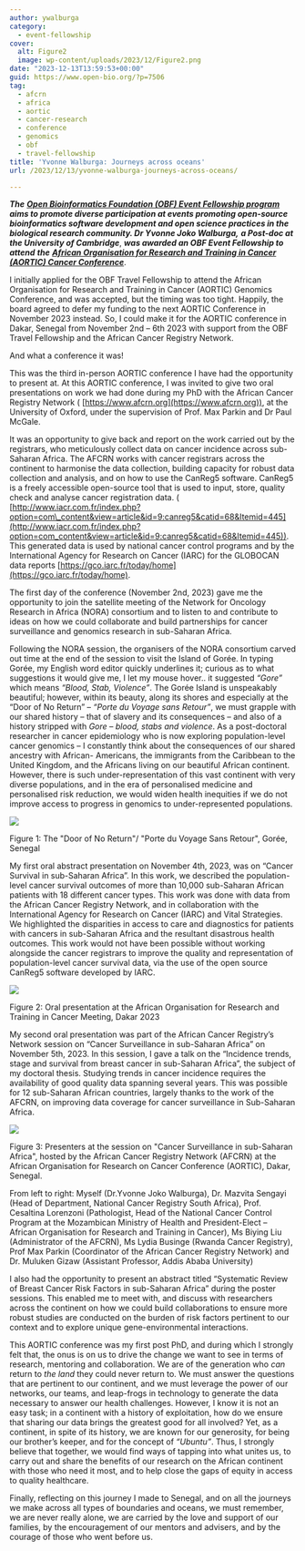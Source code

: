 ```yaml
---
author: ywalburga
category:
  - event-fellowship
cover:
  alt: Figure2
  image: wp-content/uploads/2023/12/Figure2.png
date: "2023-12-13T13:59:53+00:00"
guid: https://www.open-bio.org/?p=7506
tag:
  - afcrn
  - africa
  - aortic
  - cancer-research
  - conference
  - genomics
  - obf
  - travel-fellowship
title: 'Yvonne Walburga: Journeys across oceans'
url: /2023/12/13/yvonne-walburga-journeys-across-oceans/

---
```

**_The_** [**_Open Bioinformatics Foundation (OBF) Event Fellowship program_**](/travel-awards) **_aims to promote diverse participation at events promoting open-source bioinformatics software development and open science practices in the biological research community. Dr Yvonne Joko Walburga,_** _**a Post-doc at**_ _**the University of Cambridge**_, **_was awarded an OBF Event Fellowship to attend_** _**the**_ _**[African Organisation for Research and Training in Cancer (AORTIC) Cancer Conference](https://aorticconference.org/)**_.

I initially applied for the OBF Travel Fellowship to attend the African Organisation for Research and Training in Cancer (AORTIC) Genomics Conference, and was accepted, but the timing was too tight. Happily, the board agreed to defer my funding to the next AORTIC Conference in November 2023 instead. So, I could make it for the AORTIC conference in Dakar, Senegal from November 2nd – 6th 2023 with support from the OBF Travel Fellowship and the African Cancer Registry Network.

And what a conference it was!

This was the third in-person AORTIC conference I have had the opportunity to present at. At this AORTIC conference, I was invited to give two oral presentations on work we had done during my PhD with the African Cancer Registry Network ( [https://www.afcrn.org](https://www.afcrn.org)), at the University of Oxford, under the supervision of Prof. Max Parkin and Dr Paul McGale.

It was an opportunity to give back and report on the work carried out by the registrars, who meticulously collect data on cancer incidence across sub-Saharan Africa. The AFCRN works with cancer registrars across the continent to harmonise the data collection, building capacity for robust data collection and analysis, and on how to use the CanReg5 software. CanReg5 is a freely accessible open-source tool that is used to input, store, quality check and analyse cancer registration data. ( [http://www.iacr.com.fr/index.php?option=com\_content&view=article&id=9:canreg5&catid=68&Itemid=445](http://www.iacr.com.fr/index.php?option=com_content&view=article&id=9:canreg5&catid=68&Itemid=445)). This generated data is used by national cancer control programs and by the International Agency for Research on Cancer (IARC) for the GLOBOCAN data reports [https://gco.iarc.fr/today/home](https://gco.iarc.fr/today/home).

The first day of the conference (November 2nd, 2023) gave me the opportunity to join the satellite meeting of the Network for Oncology Research in Africa (NORA) consortium and to listen to and contribute to ideas on how we could collaborate and build partnerships for cancer surveillance and genomics research in sub-Saharan Africa.

Following the NORA session, the organisers of the NORA consortium carved out time at the end of the session to visit the Island of Gorée. In typing Gorée, my English word editor quickly underlines it; curious as to what suggestions it would give me, I let my mouse hover.. it suggested _“Gore”_ which means _“Blood, Stab, Violence”_. The Gorée Island is unspeakably beautiful; however, within its beauty, along its shores and especially at the “Door of No Return” – _“Porte du Voyage sans Retour”_, we must grapple with our shared history – that of slavery and its consequences – and also of a history stripped with _Gore_ – _blood, stabs and violence_. As a post-doctoral researcher in cancer epidemiology who is now exploring population-level cancer genomics – I constantly think about the consequences of our shared ancestry with African- Americans, the immigrants from the Caribbean to the United Kingdom, and the Africans living on our beautiful African continent. However, there is such under-representation of this vast continent with very diverse populations, and in the era of personalised medicine and personalised risk reduction, we would widen health inequities if we do not improve access to progress in genomics to under-represented populations.

![](wp-content/uploads/2023/12/Figure1.png)

Figure 1: The "Door of No Return"/ "Porte du Voyage Sans Retour", Gorée, Senegal

My first oral abstract presentation on November 4th, 2023, was on “Cancer Survival in sub-Saharan Africa”. In this work, we described the population-level cancer survival outcomes of more than 10,000 sub-Saharan African patients with 18 different cancer types. This work was done with data from the African Cancer Registry Network, and in collaboration with the International Agency for Research on Cancer (IARC) and Vital Strategies. We highlighted the disparities in access to care and diagnostics for patients with cancers in sub-Saharan Africa and the resultant disastrous health outcomes. This work would not have been possible without working alongside the cancer registrars to improve the quality and representation of population-level cancer survival data, via the use of the open source CanReg5 software developed by IARC.

![](wp-content/uploads/2023/12/Figure2.png)

Figure 2: Oral presentation at the African Organisation for Research and Training in Cancer Meeting, Dakar 2023

My second oral presentation was part of the African Cancer Registry’s Network session on “Cancer Surveillance in sub-Saharan Africa” on November 5th, 2023. In this session, I gave a talk on the “Incidence trends, stage and survival from breast cancer in sub-Saharan Africa”, the subject of my doctoral thesis. Studying trends in cancer incidence requires the availability of good quality data spanning several years. This was possible for 12 sub-Saharan African countries, largely thanks to the work of the AFCRN, on improving data coverage for cancer surveillance in Sub-Saharan Africa.

![](wp-content/uploads/2023/12/Figure3.png)

Figure 3: Presenters at the session on "Cancer Surveillance in sub-Saharan Africa", hosted by the African Cancer Registry Network (AFCRN) at the African Organisation for Research on Cancer Conference (AORTIC), Dakar, Senegal.

From left to right: Myself (Dr.Yvonne Joko Walburga), Dr. Mazvita Sengayi (Head of Department, National Cancer Registry South Africa), Prof. Cesaltina Lorenzoni (Pathologist, Head of the National Cancer Control Program at the Mozambican Ministry of Health and President-Elect – African Organisation for Research and Training in Cancer), Ms Biying Liu (Administrator of the AFCRN), Ms Lydia Businge (Rwanda Cancer Registry), Prof Max Parkin (Coordinator of the African Cancer Registry Network) and Dr. Muluken Gizaw (Assistant Professor, Addis Ababa University)

I also had the opportunity to present an abstract titled “Systematic Review of Breast Cancer Risk Factors in sub-Saharan Africa” during the poster sessions. This enabled me to meet with, and discuss with researchers across the continent on how we could build collaborations to ensure more robust studies are conducted on the burden of risk factors pertinent to our context and to explore unique gene-environmental interactions.

This AORTIC conference was my first post PhD, and during which I strongly felt that, the onus is on us to drive the change we want to see in terms of research, mentoring and collaboration. We are of the generation who _can_ return to _the land_ they could never return to. We must answer the questions that are pertinent to our continent, and we must leverage the power of our networks, our teams, and leap-frogs in technology to generate the data necessary to answer our health challenges. However, I know it is not an easy task; in a continent with a history of exploitation, how do we ensure that sharing our data brings the greatest good for all involved? Yet, as a continent, in spite of its history, we are known for our generosity, for being our brother’s keeper, and for the concept of _“Ubuntu”_. Thus, I strongly believe that together, we would find ways of tapping into what unites us, to carry out and share the benefits of our research on the African continent with those who need it most, and to help close the gaps of equity in access to quality healthcare.

Finally, reflecting on this journey I made to Senegal, and on all the journeys we make across all types of boundaries and oceans, we must remember, we are never really alone, we are carried by the love and support of our families, by the encouragement of our mentors and advisers, and by the courage of those who went before us.
